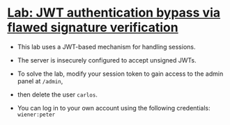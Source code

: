
# [Lab: JWT authentication bypass via flawed signature verification](https://portswigger.net/web-security/jwt/lab-jwt-authentication-bypass-via-flawed-signature-verification)

- This lab uses a JWT-based mechanism for handling sessions. 
- The server is insecurely configured to accept unsigned JWTs.
- To solve the lab, modify your session token to gain access to the admin panel at
	`/admin`,
- then delete the user `carlos`.

- You can log in to your own account using the following credentials:
	`wiener:peter`

